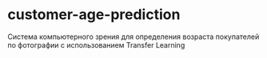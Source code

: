 # customer-age-prediction
Система компьютерного зрения для определения возраста покупателей по фотографии с использованием Transfer Learning
